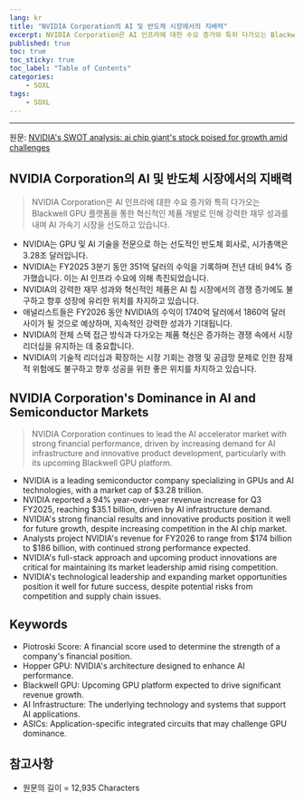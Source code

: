 ```yaml
---
lang: kr
title: "NVIDIA Corporation의 AI 및 반도체 시장에서의 지배력"
excerpt: NVIDIA Corporation은 AI 인프라에 대한 수요 증가와 특히 다가오는 Blackwell GPU 플랫폼을 통한 혁신적인 제품 개발로 인해 강력한 재무 성과를 내며 AI 가속기 시장을 선도하고 있습니다.
published: true
toc: true
toc_sticky: true
toc_label: "Table of Contents"
categories:
    - SOXL
tags:
    - SOXL
---
```


---

  원문: [NVIDIA's SWOT analysis: ai chip giant's stock poised for growth amid challenges](https://www.investing.com/news/swot-analysis/nvidias-swot-analysis-ai-chip-giants-stock-poised-for-growth-amid-challenges-93CH-3785522)

## NVIDIA Corporation의 AI 및 반도체 시장에서의 지배력

> NVIDIA Corporation은 AI 인프라에 대한 수요 증가와 특히 다가오는 Blackwell GPU 플랫폼을 통한 혁신적인 제품 개발로 인해 강력한 재무 성과를 내며 AI 가속기 시장을 선도하고 있습니다.


- NVIDIA는 GPU 및 AI 기술을 전문으로 하는 선도적인 반도체 회사로, 시가총액은 3.28조 달러입니다.
- NVIDIA는 FY2025 3분기 동안 351억 달러의 수익을 기록하며 전년 대비 94% 증가했습니다. 이는 AI 인프라 수요에 의해 촉진되었습니다.
- NVIDIA의 강력한 재무 성과와 혁신적인 제품은 AI 칩 시장에서의 경쟁 증가에도 불구하고 향후 성장에 유리한 위치를 차지하고 있습니다.
- 애널리스트들은 FY2026 동안 NVIDIA의 수익이 1740억 달러에서 1860억 달러 사이가 될 것으로 예상하며, 지속적인 강력한 성과가 기대됩니다.
- NVIDIA의 전체 스택 접근 방식과 다가오는 제품 혁신은 증가하는 경쟁 속에서 시장 리더십을 유지하는 데 중요합니다.
- NVIDIA의 기술적 리더십과 확장하는 시장 기회는 경쟁 및 공급망 문제로 인한 잠재적 위험에도 불구하고 향후 성공을 위한 좋은 위치를 차지하고 있습니다.

## NVIDIA Corporation's Dominance in AI and Semiconductor Markets

> NVIDIA Corporation continues to lead the AI accelerator market with strong financial performance, driven by increasing demand for AI infrastructure and innovative product development, particularly with its upcoming Blackwell GPU platform.


- NVIDIA is a leading semiconductor company specializing in GPUs and AI technologies, with a market cap of $3.28 trillion.
- NVIDIA reported a 94% year-over-year revenue increase for Q3 FY2025, reaching $35.1 billion, driven by AI infrastructure demand.
- NVIDIA's strong financial results and innovative products position it well for future growth, despite increasing competition in the AI chip market.
- Analysts project NVIDIA's revenue for FY2026 to range from $174 billion to $186 billion, with continued strong performance expected.
- NVIDIA's full-stack approach and upcoming product innovations are critical for maintaining its market leadership amid rising competition.
- NVIDIA's technological leadership and expanding market opportunities position it well for future success, despite potential risks from competition and supply chain issues.

## Keywords

- Piotroski Score: A financial score used to determine the strength of a company's financial position.
- Hopper GPU: NVIDIA's architecture designed to enhance AI performance.
- Blackwell GPU: Upcoming GPU platform expected to drive significant revenue growth.
- AI Infrastructure: The underlying technology and systems that support AI applications.
- ASICs: Application-specific integrated circuits that may challenge GPU dominance.

## 참고사항

- 원문의 길이 = 12,935 Characters

